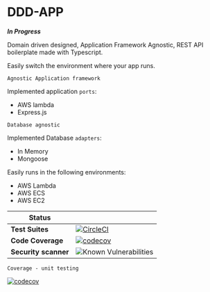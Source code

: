 
# DDD-APP

***In Progress***

Domain driven designed, Application Framework Agnostic, REST API boilerplate made with Typescript.

Easily switch the environment where your app runs.

`Agnostic Application framework`

Implemented application `ports`:

- AWS lambda
- Express.js

`Database agnostic`

Implemented Database `adapters`:

- In Memory
- Mongoose

Easily runs in the following environments:

- AWS Lambda
- AWS ECS
- AWS EC2

| Status                                  |                                                               |
| ------------------------------------- | ----------------------------------------------------------------------- |
| **Test Suites**                          | [![CircleCI](https://dl.circleci.com/status-badge/img/gh/web2solutions/ddd-app/tree/main.svg?style=svg)](https://dl.circleci.com/status-badge/redirect/gh/web2solutions/ddd-app/tree/main) |
| **Code Coverage**               | [![codecov](https://codecov.io/gh/web2solutions/ddd-app/branch/main/graph/badge.svg?token=V1BSA2SBU8)](https://codecov.io/gh/web2solutions/ddd-app) |
| **Security scanner**     | ![Known Vulnerabilities](https://snyk.io/test/github/web2solutions/ddd-app/badge.svg)                                         |

`Coverage - unit testing`

 [![codecov](https://codecov.io/gh/web2solutions/ddd-app/branch/main/graphs/tree.svg?token=V1BSA2SBU8)](https://codecov.io/gh/web2solutions/ddd-app)

